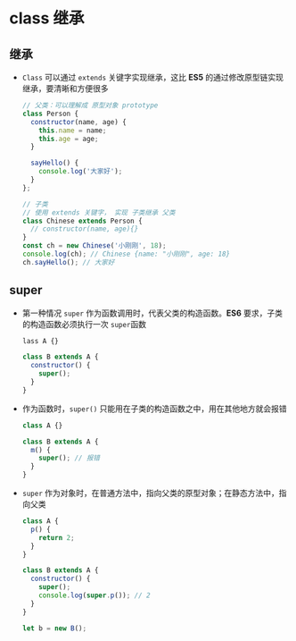 # class 继承

## 继承

  - `Class` 可以通过 `extends` 关键字实现继承，这比 **ES5** 的通过修改原型链实现继承，要清晰和方便很多

    ```js
    // 父类：可以理解成 原型对象 prototype
    class Person {
      constructor(name, age) {
        this.name = name;
        this.age = age;
      }

      sayHello() {
        console.log('大家好');
      }
    };

    // 子类
    // 使用 extends 关键字， 实现 子类继承 父类
    class Chinese extends Person {
      // constructor(name, age){}
    }
    const ch = new Chinese('小刚刚', 18);
    console.log(ch); // Chinese {name: "小刚刚", age: 18}
    ch.sayHello(); // 大家好
    ```

## super

  - 第一种情况 `super` 作为函数调用时，代表父类的构造函数。**ES6**  要求，子类的构造函数必须执行一次 `super`函数

    ```js
    lass A {}

    class B extends A {
      constructor() {
        super();
      }
    }
    ```

  - 作为函数时，`super()` 只能用在子类的构造函数之中，用在其他地方就会报错

    ```js
    class A {}

    class B extends A {
      m() {
        super(); // 报错
      }
    }
    ```

  - `super` 作为对象时，在普通方法中，指向父类的原型对象；在静态方法中，指向父类

    ```js
    class A {
      p() {
        return 2;
      }
    }

    class B extends A {
      constructor() {
        super();
        console.log(super.p()); // 2
      }
    }

    let b = new B();
    ```
